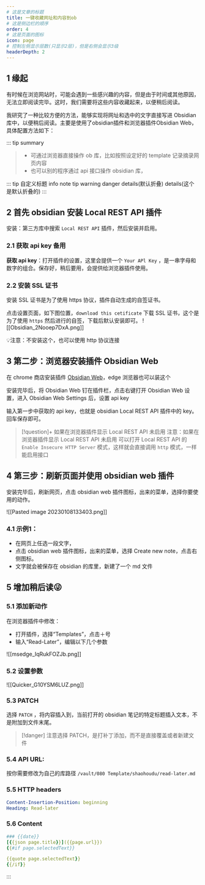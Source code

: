 ```yaml
---
# 这是文章的标题
title: 一键收藏网址和内容到ob
# 这是侧边栏的顺序
order: 4
# 这是页面的图标
icon: page
# 控制左侧显示层数(只显示2层)，但是右侧会显示3级
headerDepth: 2
---
```

## 1 缘起
有时候在浏览网站时，可能会遇到一些感兴趣的内容，但是由于时间或其他原因，无法立即阅读完毕。这时，我们需要将这些内容收藏起来，以便稍后阅读。

我研究了一种比较方便的方法，能够实现将网址和选中的文字直接写进 Obsidian 库中，以便稍后阅读。主要是使用了obsidian插件和浏览器插件Obsidian Web，具体配置方法如下：


::: tip summary
> - 可通过浏览器直接操作 ob 库，比如按照设定好的 template 记录摘录网页内容
> - 也可以别的程序通过 api 接口操作 obsidian 库，

::: tip 自定义标题
info note tip warning danger details(默认折叠)
details(这个是默认折叠的)
:::


## 2 首先 obsidian 安装 Local REST API 插件
安装：第三方库中搜索 `Local REST API` 插件，然后安装并启用。

### 2.1 获取 api key 备用
**获取 api key**：打开插件的设置，这里会提供一个 `Your APl Key` ，是一串字母和数字的组合。保存好，稍后要用，会提供给浏览器插件使用。

### 2.2 安装 SSL 证书
安装 SSL 证书是为了使用 https 协议，插件自动生成的自签证书。

点击设置页面，如下图位置，`download this cetificate` 下载 SSL 证书，这个是为了使用 `https` 然后进行的自签，下载后默认安装即可。
![[Obsidian_2Nooep7DxA.png]]

💡注意：不安装这个，也可以使用 http 协议连接

## 3 第二步：浏览器安装插件 Obsidian Web
在 chrome 商店安装插件 [Obsidian Web](https://chrome.google.com/webstore/detail/obsidian-web/edoacekkjanmingkbkgjndndibhkegad/related)，edge 浏览器也可以装这个

安装完毕后，将 Obsidian Web 钉在插件栏，点击右键打开 Obsidian Web 设置，进入 Obsidian Web Settings 后，设置 api key

输入第一步中获取的 api key，也就是 obsidian Local REST API 插件中的 key。回车保存即可。

> [!question]+ 如果在浏览器插件显示 Local REST API 未启用
> 注意：如果在浏览器插件显示 Local REST API 未启用
> 可以打开 Local REST API 的 `Enable Insecure HTTP Server` 模式，这样就会直接调用 `http` 模式，一样能启用接口

## 4 第三步：刷新页面并使用 obsidian web 插件
安装完毕后，刷新网页，点击 obsidian web 插件图标，出来的菜单，选择你要使用的动作。

![[Pasted image 20230108133403.png]]

### 4.1 示例1：
- 在网页上任选一段文字，
- 点击 obsidian web 插件图标，出来的菜单，选择 Create new note，点击右侧图标。
- 文字就会被保存在 obsidian 的库里，新建了一个 md 文件


## 5 增加稍后读😜
### 5.1 添加新动作
在浏览器插件中修改：
- 打开插件，选择“Templates”，点击＋号
- 输入“Read-Later”，编辑以下几个参数

![[msedge_IqRukFOZJb.png]]
### 5.2 设置参数
![[Quicker_G10YSM6LUZ.png]]
### 5.3 PATCH
选择 `PATCH` ，将内容插入到，当前打开的 obsidian 笔记的特定标题插入文本，不是附加到文件末尾。
> [!danger] 
> 注意选择 PATCH，是打补丁添加，而不是直接覆盖或者新建文件



### 5.4 API URL: 
按你需要修改为自己的库路径
`/vault/080 Template/shaohoudu/read-later.md`

### 5.5 HTTP headers
```yaml
Content-Insertion-Position: beginning
Heading: Read-later
```

### 5.6 Content
```yaml
### {{date}}
[{{json page.title}}]({{page.url}})
{{#if page.selectedText}}

{{quote page.selectedText}}
{{/if}}
```
:::